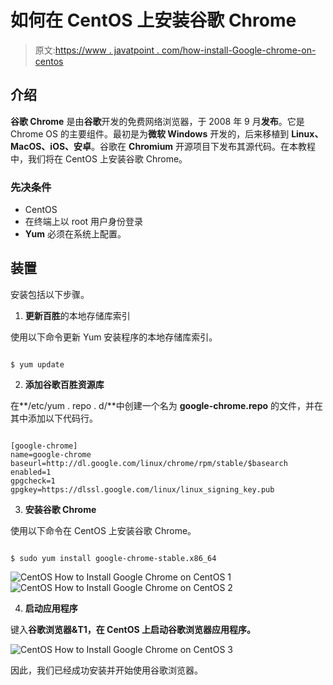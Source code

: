 # 如何在 CentOS 上安装谷歌 Chrome

> 原文:[https://www . javatpoint . com/how-install-Google-chrome-on-centos](https://www.javatpoint.com/how-to-install-google-chrome-on-centos)

## 介绍

**谷歌 Chrome** 是由**谷歌**开发的免费网络浏览器，于 2008 年 9 月**发布**。它是 Chrome OS 的主要组件。最初是为**微软 Windows** 开发的，后来移植到 **Linux、MacOS、iOS、安卓**。谷歌在 **Chromium** 开源项目下发布其源代码。在本教程中，我们将在 CentOS 上安装谷歌 Chrome。

### 先决条件

*   CentOS
*   在终端上以 root 用户身份登录
*   **Yum** 必须在系统上配置。

## 装置

安装包括以下步骤。

1) **更新百胜**的本地存储库索引

使用以下命令更新 Yum 安装程序的本地存储库索引。

```

$ yum update 

```

2) **添加谷歌百胜资源库**

在**/etc/yum . repo . d/**中创建一个名为 **google-chrome.repo** 的文件，并在其中添加以下代码行。

```

[google-chrome]
name=google-chrome
baseurl=http://dl.google.com/linux/chrome/rpm/stable/$basearch
enabled=1
gpgcheck=1
gpgkey=https://dlssl.google.com/linux/linux_signing_key.pub

```

3) **安装谷歌 Chrome**

使用以下命令在 CentOS 上安装谷歌 Chrome。

```

$ sudo yum install google-chrome-stable.x86_64

```

![CentOS How to Install Google Chrome on CentOS 1](../Images/38b8c3714364a0568d0193f13c121993.png)
![CentOS How to Install Google Chrome on CentOS 2](../Images/a9132bd249f35877383ce3b457280019.png)

4) **启动应用程序**

键入**谷歌浏览器&T1，在 CentOS 上启动谷歌浏览器应用程序。**

![CentOS How to Install Google Chrome on CentOS 3](../Images/fb46dfb3561ac29616fd9453ab315f25.png)

因此，我们已经成功安装并开始使用谷歌浏览器。